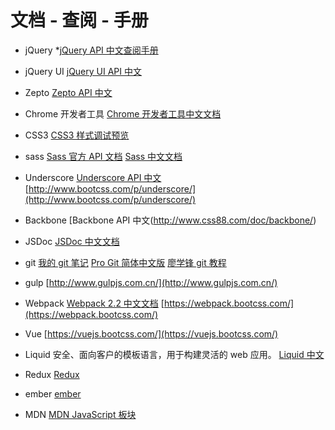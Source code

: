 # 文档 - 查阅 - 手册

- jQuery
*[jQuery API 中文查阅手册](http://www.css88.com/jqapi-1.9/)

- jQuery UI
[jQuery UI API 中文](http://www.css88.com/jquery-ui-api/)

- Zepto
[Zepto API 中文](http://www.css88.com/doc/zeptojs_api/)

- Chrome 开发者工具
[Chrome 开发者工具中文文档](http://www.css88.com/doc/chrome-devtools/)

- CSS3 
[CSS3 样式调试预览](http://www.css88.com/tool/css3Preview/)

- sass
[Sass 官方 API 文档](http://sass-lang.com/documentation/file.SASS_REFERENCE.html)
[Sass 中文文档](http://www.css88.com/doc/sass/)

- Underscore
[Underscore API 中文](http://www.css88.com/doc/underscore/)
[http://www.bootcss.com/p/underscore/](http://www.bootcss.com/p/underscore/)

- Backbone
[Backbone API 中文(http://www.css88.com/doc/backbone/)

- JSDoc
[JSDoc 中文文档](http://www.css88.com/doc/jsdoc/index.html)

- git
[我的 git 笔记](https://neveryu.github.io/2016/10/07/git/)
[Pro Git 简体中文版](http://iissnan.com/progit/)
[廖学锋 git 教程](http://www.liaoxuefeng.com/wiki/0013739516305929606dd18361248578c67b8067c8c017b000)

- gulp
[http://www.gulpjs.com.cn/](http://www.gulpjs.com.cn/)

- Webpack
[Webpack 2.2 中文文档](http://www.css88.com/doc/webpack2/)
[https://webpack.bootcss.com/](https://webpack.bootcss.com/)

- Vue
[https://vuejs.bootcss.com/](https://vuejs.bootcss.com/)

- Liquid
安全、面向客户的模板语言，用于构建灵活的 web 应用。
[Liquid 中文](https://liquid.bootcss.com/)

- Redux
[Redux](http://redux.js.org/)

- ember
[ember](http://emberjs.com/)

- MDN
[MDN JavaScript 板块](https://developer.mozilla.org/zh-CN/docs/Web/JavaScript)
